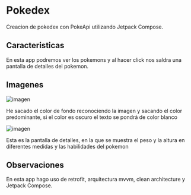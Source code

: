 # Pokedex
Creacion de pokedex con PokeApi utilizando Jetpack Compose.

## Caracteristicas
En esta app podremos ver los pokemons y al hacer click nos saldra una pantalla de detalles del pokemon.

## Imagenes
![imagen](https://github.com/pahissa19/PokeApi/assets/145664963/156a5f88-aacb-4845-8467-999ffeed0a80)

He sacado el color de fondo reconociendo la imagen y sacando el color predominante, si el color es oscuro el texto se pondrá de color blanco

![imagen](https://github.com/pahissa19/PokeApi/assets/145664963/2cf5100c-6358-4fff-97d8-189e08cd34b5)

Esta es la pantalla de detalles, en la que se muestra el peso y la altura en diferentes medidas y las habilidades del pokemon

## Observaciones

En esta app hago uso de retrofit, arquitectura mvvm, clean architecture y Jetpack Compose. 
